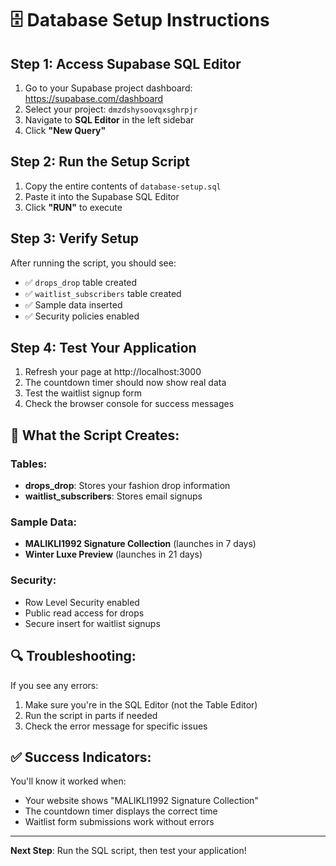 # 🗄️ Database Setup Instructions

## Step 1: Access Supabase SQL Editor

1. Go to your Supabase project dashboard: https://supabase.com/dashboard
2. Select your project: `dmzdshysoovqxsghrpjr`
3. Navigate to **SQL Editor** in the left sidebar
4. Click **"New Query"**

## Step 2: Run the Setup Script

1. Copy the entire contents of `database-setup.sql`
2. Paste it into the Supabase SQL Editor
3. Click **"RUN"** to execute

## Step 3: Verify Setup

After running the script, you should see:
- ✅ `drops_drop` table created
- ✅ `waitlist_subscribers` table created
- ✅ Sample data inserted
- ✅ Security policies enabled

## Step 4: Test Your Application

1. Refresh your page at http://localhost:3000
2. The countdown timer should now show real data
3. Test the waitlist signup form
4. Check the browser console for success messages

## 🎯 What the Script Creates:

### Tables:
- **drops_drop**: Stores your fashion drop information
- **waitlist_subscribers**: Stores email signups

### Sample Data:
- **MALIKLI1992 Signature Collection** (launches in 7 days)
- **Winter Luxe Preview** (launches in 21 days)

### Security:
- Row Level Security enabled
- Public read access for drops
- Secure insert for waitlist signups

## 🔍 Troubleshooting:

If you see any errors:
1. Make sure you're in the SQL Editor (not the Table Editor)
2. Run the script in parts if needed
3. Check the error message for specific issues

## ✅ Success Indicators:

You'll know it worked when:
- Your website shows "MALIKLI1992 Signature Collection" 
- The countdown timer displays the correct time
- Waitlist form submissions work without errors

---

**Next Step**: Run the SQL script, then test your application!
